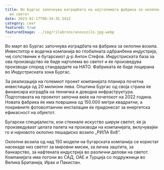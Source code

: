 ```yaml
---
title: Во Бургас започнува изградбата на најголемата фабрика за оклопни возила
  во светот
date: 2023-02-17T00:34:35.541Z
category: свет
featured: true
featuredImage: ../img/rilabroniranovozilo.jpg.webp
---
```


Во март во Бургас започнува изградбата на фабрика за оклопни возила. Инвеститор е водечка компанија во глобалната одбранбена индустрија, чиј сопственик е бугарскиот д-р Антон Стефов. Индустриската база за ова производство ќе биде најголема во светот и ќе произведува производи според стандардите на НАТО. Фабриката ќе биде лоцирана во Индустриската зона Бургас.

За реализација на големиот проект компанијата планира почетна инвестиција од 20 милиони лева. Општина Бургас од своја страна ќе финансира изградба на техничка и доводна инфраструктура. Подготовката на проектот започна веќе на почетокот на 2022 година. Новата фабрика ќе има површина од 150.000 метри квадратни, а покривните фотоволтаични инсталации ќе придонесат за енергетска ефикасност на објектот.

Бугарски специјалисти, кои стекнале искуство ширум светот, ќе ја произведуваат целата палета на производи на компанијата, вклучувајќи го и најновото оклопно пешадиско возило „РИЛА 8х8“.

Оклопни возила од над 150 модели на бугарската компанија се користат насекаде низ светот за мировни мисии, за лична заштита, за банкарство, за нафтената индустрија во различни делови на светот. Компанијата има погони во САД, ОАЕ и Турција со подружници во Велика Британија, Ирак и Пакистан.
